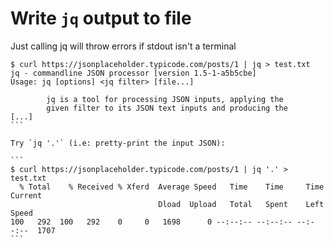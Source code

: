 # Write `jq` output to file

Just calling jq will throw errors if stdout isn't a terminal

````
$ curl https://jsonplaceholder.typicode.com/posts/1 | jq > test.txt
jq - commandline JSON processor [version 1.5-1-a5b5cbe]
Usage: jq [options] <jq filter> [file...]

        jq is a tool for processing JSON inputs, applying the
        given filter to its JSON text inputs and producing the
[...]
```

Try `jq '.'` (i.e: pretty-print the input JSON):

```
$ curl https://jsonplaceholder.typicode.com/posts/1 | jq '.' > test.txt
  % Total    % Received % Xferd  Average Speed   Time    Time     Time  Current
                                 Dload  Upload   Total   Spent    Left  Speed
100   292  100   292    0     0   1698      0 --:--:-- --:--:-- --:--:--  1707
```
